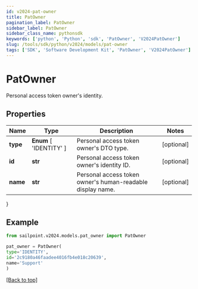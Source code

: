 ```yaml
---
id: v2024-pat-owner
title: PatOwner
pagination_label: PatOwner
sidebar_label: PatOwner
sidebar_class_name: pythonsdk
keywords: ['python', 'Python', 'sdk', 'PatOwner', 'V2024PatOwner']
slug: /tools/sdk/python/v2024/models/pat-owner
tags: ['SDK', 'Software Development Kit', 'PatOwner', 'V2024PatOwner']
---
```


# PatOwner

Personal access token owner's identity.

## Properties

| Name | Type | Description | Notes |
| --- | --- | --- | --- |
| **type** | **Enum** [ 'IDENTITY' ] | Personal access token owner's DTO type. | [optional] |
| **id** | **str** | Personal access token owner's identity ID. | [optional] |
| **name** | **str** | Personal access token owner's human-readable display name. | [optional] |

}

## Example

```python
from sailpoint.v2024.models.pat_owner import PatOwner

pat_owner = PatOwner(
type='IDENTITY',
id='2c9180a46faadee4016fb4e018c20639',
name='Support'
)

```

[[Back to top]](#)
